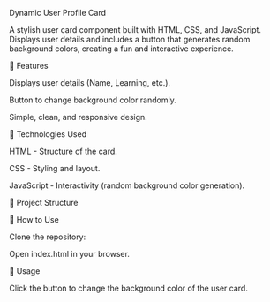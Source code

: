 Dynamic User Profile Card

A stylish user card component built with HTML, CSS, and JavaScript. Displays user details and includes a button that generates random background colors, creating a fun and interactive experience.

🌟 Features

Displays user details (Name, Learning, etc.).

Button to change background color randomly.

Simple, clean, and responsive design.


🚀 Technologies Used

HTML - Structure of the card.

CSS - Styling and layout.

JavaScript - Interactivity (random background color generation).


📂 Project Structure

🔨 How to Use

Clone the repository:

Open index.html in your browser.

📌 Usage

Click the button to change the background color of the user card.


